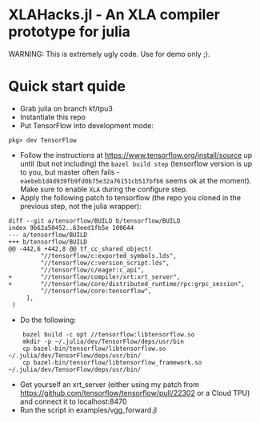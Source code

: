 # XLAHacks.jl - An XLA compiler prototype for julia

WARNING: This is extremely ugly code. Use for demo only ;).

# Quick start quide
- Grab julia on branch kf/tpu3
- Instantiate this repo
- Put TensorFlow into development mode:
```
pkg> dev TensorFlow
```
- Follow the instructions at https://www.tensorflow.org/install/source up until (but not including) the `bazel build step` (tensorflow version is up to you, but master often fails - `eaebeb1d4d939fb9fd0b75e32a76151cb517bfb6` seems ok at the moment). Make sure to enable `XLA` during the configure step.
- Apply the following patch to tensorflow (the repo you cloned in the previous step, not the
julia wrapper):
```
diff --git a/tensorflow/BUILD b/tensorflow/BUILD
index 9b62a50452..63eed1fb5e 100644
--- a/tensorflow/BUILD
+++ b/tensorflow/BUILD
@@ -442,6 +442,8 @@ tf_cc_shared_object(
         "//tensorflow/c:exported_symbols.lds",
         "//tensorflow/c:version_script.lds",
         "//tensorflow/c/eager:c_api",
+        "//tensorflow/compiler/xrt:xrt_server",
+        "//tensorflow/core/distributed_runtime/rpc:grpc_session",
         "//tensorflow/core:tensorflow",
     ],
 )
```
- Do the following:
```
    bazel build -c opt //tensorflow:libtensorflow.so
    mkdir -p ~/.julia/dev/TensorFlow/deps/usr/bin
    cp bazel-bin/tensorflow/libtensorflow.so ~/.julia/dev/TensorFlow/deps/usr/bin/
    cp bazel-bin/tensorflow/libtensorflow_framework.so ~/.julia/dev/TensorFlow/deps/usr/bin/
```
- Get yourself an xrt_server (either using my patch from https://github.com/tensorflow/tensorflow/pull/22302
 or a Cloud TPU) and connect it to localhost:8470
- Run the script in examples/vgg_forward.jl
